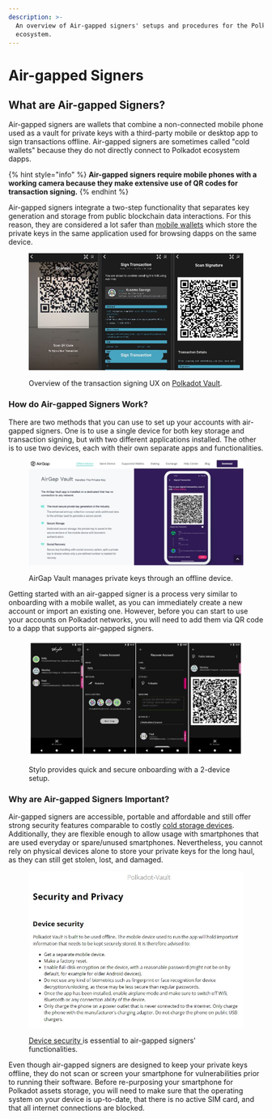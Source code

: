 ```yaml
---
description: >-
  An overview of Air-gapped signers' setups and procedures for the Polkadot
  ecosystem.
---
```


# Air-gapped Signers

## What are Air-gapped Signers?

Air-gapped signers are wallets that combine a non-connected mobile phone used as a vault for private keys with a third-party mobile or desktop app to sign transactions offline. Air-gapped signers are sometimes called "cold wallets" because they do not directly connect to Polkadot ecosystem dapps.

{% hint style="info" %}
**Air-gapped signers require mobile phones with a working camera because they make extensive use of QR codes for transaction signing.**
{% endhint %}

Air-gapped signers integrate a two-step functionality that separates key generation and storage from public blockchain data interactions. For this reason, they are considered a lot safer than [mobile wallets](mobile-wallets.md) which store the private keys in the same application used for browsing dapps on the same device.

<figure><img src="../../.gitbook/assets/S_ASPolkadotVaultTransaction.JPG" alt="A sample transaction being signed on Polkadot Vault."><figcaption><p>Overview of the transaction signing UX on <a href="https://www.parity.io/technologies/signer/">Polkadot Vault</a>. </p></figcaption></figure>



### How do Air-gapped Signers Work?

There are two methods that you can use to set up your accounts with air-gapped signers. One is to use a single device for both key storage and transaction signing, but with two different applications installed. The other is to use two devices, each with their own separate apps and functionalities.&#x20;

<figure><img src="../../.gitbook/assets/S_ASAirGapVault.JPG" alt="An overview of AirGap Vault’s offline processes for handling private keys."><figcaption><p>AirGap Vault manages private keys through an offline device.</p></figcaption></figure>

Getting started with an air-gapped signer is a process very similar to onboarding with a mobile wallet, as you can immediately create a new account or import an existing one. However, before you can start to use your accounts on Polkadot networks, you will need to add them via QR code to a dapp that supports air-gapped signers.

<figure><img src="../../.gitbook/assets/S_ASStylo.JPG" alt="An illustration of some of the onboarding steps of Stylo wallet."><figcaption><p>Stylo provides quick and secure onboarding with a 2-device setup.</p></figcaption></figure>



### Why are Air-gapped Signers Important?

Air-gapped signers are accessible, portable and affordable and still offer strong security features comparable to costly [cold storage devices](cold-storage-devices.md). Additionally, they are flexible enough to allow usage with smartphones that are used everyday or spare/unused smartphones. Nevertheless, you cannot rely on physical devices alone to store your private keys for the long haul, as they can still get stolen, lost, and damaged.

<figure><img src="../../.gitbook/assets/S_ASPolkadotVaultSecurity.JPG" alt="Device security advice for users of the Parity Signer."><figcaption><p><a href="https://paritytech.github.io/parity-signer/about/Security-And-Privacy.html">Device security </a>is essential to air-gapped signers' functionalities.</p></figcaption></figure>

Even though air-gapped signers are designed to keep your private keys offline, they do not scan or screen your smartphone for vulnerabilities prior to running their software. Before re-purposing your smartphone for Polkadot assets storage, you will need to make sure that the operating system on your device is up-to-date, that there is no active SIM card, and that all internet connections are blocked.&#x20;


